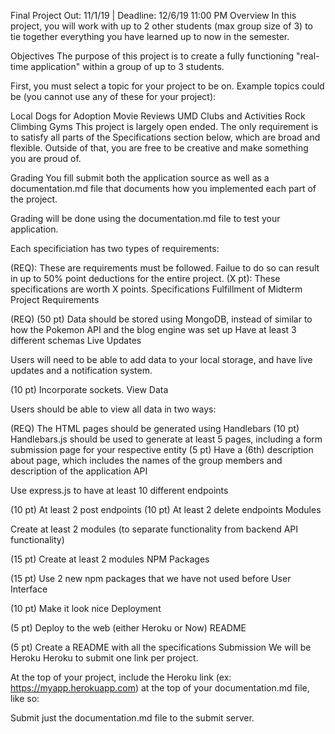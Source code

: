 
Final Project
Out: 11/1/19 | Deadline: 12/6/19 11:00 PM
Overview
In this project, you will work with up to 2 other students (max group size of 3) to tie together everything you have learned up to now in the semester.

Objectives
The purpose of this project is to create a fully functioning "real-time application" within a group of up to 3 students.

First, you must select a topic for your project to be on. Example topics could be (you cannot use any of these for your project):

Local Dogs for Adoption
Movie Reviews
UMD Clubs and Activities
Rock Climbing Gyms
This project is largely open ended. The only requirement is to satisfy all parts of the Specifications section below, which are broad and flexible. Outside of that, you are free to be creative and make something you are proud of.

Grading
You fill submit both the application source as well as a documentation.md file that documents how you implemented each part of the project.

Grading will be done using the documentation.md file to test your application.

Each specificiation has two types of requirements:

(REQ): These are requirements must be followed. Failue to do so can result in up to 50% point deductions for the entire project.
(X pt): These specifications are worth X points.
Specifications
Fulfillment of Midterm Project Requirements

(REQ) (50 pt) Data should be stored using MongoDB, instead of similar to how the Pokemon API and the blog engine was set up
Have at least 3 different schemas
Live Updates

Users will need to be able to add data to your local storage, and have live updates and a notification system.

(10 pt) Incorporate sockets.
View Data

Users should be able to view all data in two ways:

(REQ) The HTML pages should be generated using Handlebars
(10 pt) Handlebars.js should be used to generate at least 5 pages, including a form submission page for your respective entity
(5 pt) Have a (6th) description about page, which includes the names of the group members and description of the application
API

Use express.js to have at least 10 different endpoints

(10 pt) At least 2 post endpoints
(10 pt) At least 2 delete endpoints
Modules

Create at least 2 modules (to separate functionality from backend API functionality)

(15 pt) Create at least 2 modules
NPM Packages

(15 pt) Use 2 new npm packages that we have not used before
User Interface

(10 pt) Make it look nice
Deployment

(5 pt) Deploy to the web (either Heroku or Now)
README

(5 pt) Create a README with all the specifications
Submission
We will be Heroku Heroku to submit one link per project.

At the top of your project, include the Heroku link (ex: https://myapp.herokuapp.com) at the top of your documentation.md file, like so:

Submit just the documentation.md file to the submit server.


